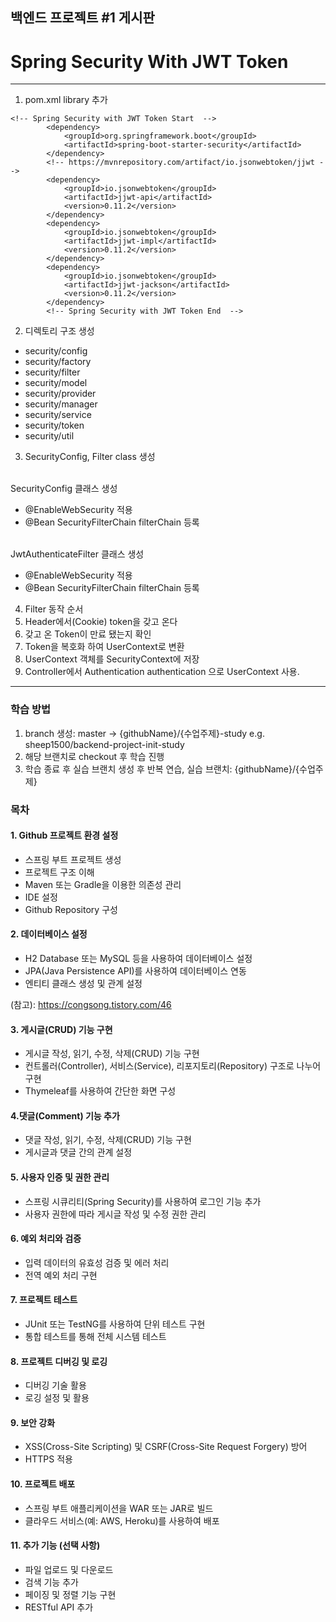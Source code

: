 ## 백엔드 프로젝트 #1 게시판
# Spring Security With JWT Token

---

1. pom.xml library 추가
```
<!-- Spring Security with JWT Token Start  -->
        <dependency>
            <groupId>org.springframework.boot</groupId>
            <artifactId>spring-boot-starter-security</artifactId>
        </dependency>
        <!-- https://mvnrepository.com/artifact/io.jsonwebtoken/jjwt -->
        <dependency>
            <groupId>io.jsonwebtoken</groupId>
            <artifactId>jjwt-api</artifactId>
            <version>0.11.2</version>
        </dependency>
        <dependency>
            <groupId>io.jsonwebtoken</groupId>
            <artifactId>jjwt-impl</artifactId>
            <version>0.11.2</version>
        </dependency>
        <dependency>
            <groupId>io.jsonwebtoken</groupId>
            <artifactId>jjwt-jackson</artifactId>
            <version>0.11.2</version>
        </dependency>
        <!-- Spring Security with JWT Token End  -->
```

2. 디렉토리 구조 생성
- security/config
- security/factory
- security/filter
- security/model
- security/provider
- security/manager
- security/service
- security/token
- security/util

3. SecurityConfig, Filter class 생성

<br/>SecurityConfig 클래스 생성
- @EnableWebSecurity 적용
- @Bean SecurityFilterChain filterChain 등록


<br/>JwtAuthenticateFilter 클래스 생성
- @EnableWebSecurity 적용
- @Bean SecurityFilterChain filterChain 등록


4. Filter 동작 순서
1. Header에서(Cookie) token을 갖고 온다
2. 갖고 온 Token이 만료 됐는지 확인
3. Token을 복호화 하여 UserContext로 변환
4. UserContext 객체를 SecurityContext에 저장
5. Controller에서 Authentication authentication 으로 UserContext 사용.

---
### 학습 방법
1. branch 생성: master -> {githubName}/{수업주제}-study e.g. sheep1500/backend-project-init-study
2. 해당 브랜치로 checkout 후 학습 진행
3. 학습 종료 후 실습 브랜치 생성 후 반복 연습, 실습 브랜치: {githubName}/{수업주제} 

### 목차

#### 1. Github 프로젝트 환경 설정

- 스프링 부트 프로젝트 생성
- 프로젝트 구조 이해
- Maven 또는 Gradle을 이용한 의존성 관리
- IDE 설정
- Github Repository 구성

#### 2. 데이터베이스 설정

- H2 Database 또는 MySQL 등을 사용하여 데이터베이스 설정
- JPA(Java Persistence API)를 사용하여 데이터베이스 연동
- 엔티티 클래스 생성 및 관계 설정

(참고): https://congsong.tistory.com/46

#### 3. 게시글(CRUD) 기능 구현

- 게시글 작성, 읽기, 수정, 삭제(CRUD) 기능 구현
- 컨트롤러(Controller), 서비스(Service), 리포지토리(Repository) 구조로 나누어 구현
- Thymeleaf를 사용하여 간단한 화면 구성

#### 4.댓글(Comment) 기능 추가

- 댓글 작성, 읽기, 수정, 삭제(CRUD) 기능 구현
- 게시글과 댓글 간의 관계 설정

#### 5. 사용자 인증 및 권한 관리

- 스프링 시큐리티(Spring Security)를 사용하여 로그인 기능 추가
- 사용자 권한에 따라 게시글 작성 및 수정 권한 관리

#### 6. 예외 처리와 검증

- 입력 데이터의 유효성 검증 및 에러 처리
- 전역 예외 처리 구현

#### 7. 프로젝트 테스트

- JUnit 또는 TestNG를 사용하여 단위 테스트 구현
- 통합 테스트를 통해 전체 시스템 테스트

#### 8. 프로젝트 디버깅 및 로깅

- 디버깅 기술 활용
- 로깅 설정 및 활용

#### 9. 보안 강화

- XSS(Cross-Site Scripting) 및 CSRF(Cross-Site Request Forgery) 방어
- HTTPS 적용

#### 10. 프로젝트 배포

- 스프링 부트 애플리케이션을 WAR 또는 JAR로 빌드
- 클라우드 서비스(예: AWS, Heroku)를 사용하여 배포

#### 11. 추가 기능 (선택 사항)

- 파일 업로드 및 다운로드
- 검색 기능 추가
- 페이징 및 정렬 기능 구현
- RESTful API 추가








